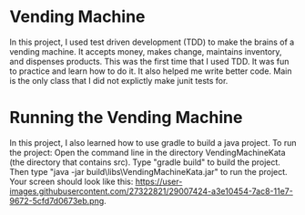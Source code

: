 # Vending Machine
In this project, I used test driven development (TDD) to make the brains of a vending machine. It accepts money, makes change, maintains inventory, and dispenses products. This was the first time that I used TDD. It was fun to practice and learn how to do it. It also helped me write better code. Main is the only class that I did not explictly make junit tests for.
# Running the Vending Machine
In this project, I also learned how to use gradle to build a java project. To run the project: Open the command line in the directory VendingMachineKata (the directory that contains src). Type "gradle build" to build the project. Then type "java -jar build\libs\VendingMachineKata.jar" to run the project. Your screen should look like this: https://user-images.githubusercontent.com/27322821/29007424-a3e10454-7ac8-11e7-9672-5cfd7d0673eb.png. 
